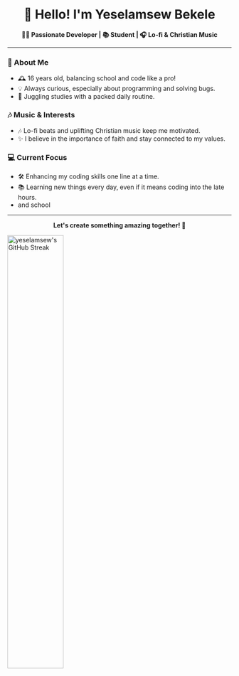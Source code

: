 <h1 align="center">👋 Hello! I'm Yeselamsew Bekele</h1>
<p align="center">
  <strong>👨‍💻 Passionate Developer | 📚 Student | 🎧 Lo-fi & Christian Music </strong>
</p>



---

### 🌟 About Me
- 🕰 16 years old, balancing school and code like a pro!
- 💡 Always curious, especially about programming and solving bugs.
- 🎒 Juggling studies with a packed daily routine.

### 🎶 Music & Interests
- 🎶 Lo-fi beats and uplifting Christian music keep me motivated.
- ✨ I believe in the importance of faith and stay connected to my values.

### 💻 Current Focus
- 🛠 Enhancing my coding skills one line at a time.
- 📚 Learning new things every day, even if it means coding into the late hours.
- and school 

---

<p align="center">
  <strong>Let's create something amazing together! 🚀</strong>
</p>


 <img alt="yeselamsew's GitHub Streak" width="50%" src="https://github-readme-streak-stats.herokuapp.com/?user=yeselamsewb&theme=dracula&hide_border=true">
